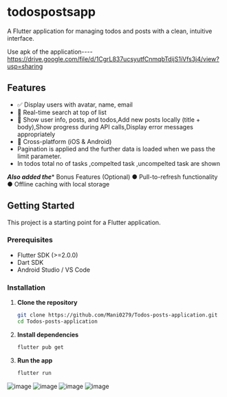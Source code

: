 # todospostsapp

A Flutter application for managing todos and posts with a clean, intuitive interface.

Use apk of the application----https://drive.google.com/file/d/1CgrL837ucsyutfCnmqbTdijS1iVfs3j4/view?usp=sharing

## Features

- ✅ Display users with avatar, name, email
- 📝 Real-time search at top of list
- 🎨 Show user info, posts, and todos,Add new posts locally (title + body),Show progress during API calls,Display error messages appropriately
- 📱 Cross-platform (iOS & Android)
- Pagination is applied and the further data is loaded when we pass the limit parameter.
- In todos total no of tasks ,compelted task ,uncompelted task are shown

***Also added the****
Bonus Features (Optional)
●  	Pull-to-refresh functionality
●  	Offline caching with local storage


## Getting Started

This project is a starting point for a Flutter application.

### Prerequisites
- Flutter SDK (>=2.0.0)
- Dart SDK
- Android Studio / VS Code

### Installation

1. **Clone the repository**
   ```bash
   git clone https://github.com/Mani0279/Todos-posts-application.git
   cd Todos-posts-application
   ```

2. **Install dependencies**
   ```bash
   flutter pub get
   ```

3. **Run the app**
   ```bash
   flutter run
   ```
![image](https://github.com/user-attachments/assets/bc202184-26e3-4d42-8816-9ade2525cfca)
![image](https://github.com/user-attachments/assets/bde687cd-4d34-487b-86a5-bec4ed01ce44)
![image](https://github.com/user-attachments/assets/77da1b4f-7709-4a4c-9628-c4ec5e36e70f)
![image](https://github.com/user-attachments/assets/a367dc9b-0feb-4cf1-956f-e4f6a066f613)
